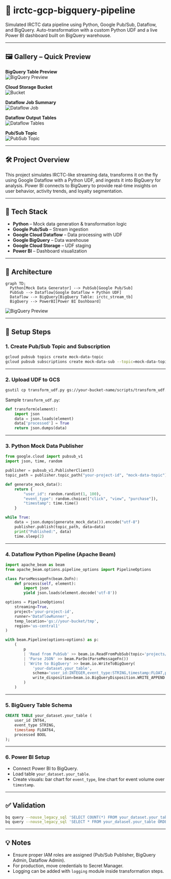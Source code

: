 # 🚄 irctc-gcp-bigquery-pipeline

Simulated IRCTC data pipeline using Python, Google Pub/Sub, Dataflow, and BigQuery. Auto-transformation with a custom Python UDF and a live Power BI dashboard built on BigQuery warehouse.

---

## 🖼️ Gallery – Quick Preview

**BigQuery Table Preview**  
![BigQuery Preview](https://github.com/Tanya0139/irctc-gcp-bigQuery/blob/main/reference-images/bigquery-preview.png)


**Cloud Storage Bucket**  
![Bucket](https://github.com/Tanya0139/irctc-gcp-bigQuery/blob/main/reference-images/bucke-details.png)

**Dataflow Job Summary**  
![Dataflow Job](https://github.com/Tanya0139/irctc-gcp-bigQuery/blob/main/reference-images/dataflow_job_Deatils-tables.png)

**Dataflow Output Tables**  
![Dataflow Tables](https://github.com/Tanya0139/irctc-gcp-bigQuery/blob/main/reference-images/dataflow_job_Deatils.png)

**Pub/Sub Topic**  
![PubSub Topic](https://github.com/Tanya0139/irctc-gcp-bigQuery/blob/main/reference-images/pubsub.png)

---

## 🛠️ Project Overview

This project simulates IRCTC-like streaming data, transforms it on the fly using Google Dataflow with a Python UDF, and ingests it into BigQuery for analysis. Power BI connects to BigQuery to provide real-time insights on user behavior, activity trends, and loyalty segmentation.

---

## 🧰 Tech Stack

- **Python** – Mock data generation & transformation logic
- **Google Pub/Sub** – Stream ingestion
- **Google Cloud Dataflow** – Data processing with UDF
- **Google BigQuery** – Data warehouse
- **Google Cloud Storage** – UDF staging
- **Power BI** – Dashboard visualization

---

## 📡 Architecture

```mermaid
graph TD;
  Python[Mock Data Generator] --> PubSub[Google Pub/Sub]
  PubSub --> Dataflow[Google Dataflow + Python UDF]
  Dataflow --> BigQuery[BigQuery Table: irctc_stream_tb]
  BigQuery --> PowerBI[Power BI Dashboard]
```

![BigQuery Preview](https://github.com/Tanya0139/irctc-gcp-bigQuery/blob/main/reference-images/archt.png)

---

## 🔧 Setup Steps

### 1. Create Pub/Sub Topic and Subscription

```bash
gcloud pubsub topics create mock-data-topic
gcloud pubsub subscriptions create mock-data-sub --topic=mock-data-topic
```

---

### 2. Upload UDF to GCS

```bash
gsutil cp transform_udf.py gs://your-bucket-name/scripts/transform_udf.py
```

Sample `transform_udf.py`:

```python
def transform(element):
    import json
    data = json.loads(element)
    data['processed'] = True
    return json.dumps(data)
```

---

### 3. Python Mock Data Publisher

```python
from google.cloud import pubsub_v1
import json, time, random

publisher = pubsub_v1.PublisherClient()
topic_path = publisher.topic_path("your-project-id", "mock-data-topic")

def generate_mock_data():
    return {
        "user_id": random.randint(1, 100),
        "event_type": random.choice(["click", "view", "purchase"]),
        "timestamp": time.time()
    }

while True:
    data = json.dumps(generate_mock_data()).encode("utf-8")
    publisher.publish(topic_path, data=data)
    print("Published:", data)
    time.sleep(2)
```

---

### 4. Dataflow Python Pipeline (Apache Beam)

```python
import apache_beam as beam
from apache_beam.options.pipeline_options import PipelineOptions

class ParseMessageFn(beam.DoFn):
    def process(self, element):
        import json
        yield json.loads(element.decode('utf-8'))

options = PipelineOptions(
    streaming=True,
    project='your-project-id',
    runner='DataflowRunner',
    temp_location='gs://your-bucket/tmp',
    region='us-central1'
)

with beam.Pipeline(options=options) as p:
    (
        p
        | 'Read from PubSub' >> beam.io.ReadFromPubSub(topic='projects/your-project-id/topics/mock-data-topic')
        | 'Parse JSON' >> beam.ParDo(ParseMessageFn())
        | 'Write to BigQuery' >> beam.io.WriteToBigQuery(
            'your-dataset.your_table',
            schema='user_id:INTEGER,event_type:STRING,timestamp:FLOAT,processed:BOOLEAN',
            write_disposition=beam.io.BigQueryDisposition.WRITE_APPEND
        )
    )
```

---

### 5. BigQuery Table Schema

```sql
CREATE TABLE your_dataset.your_table (
    user_id INT64,
    event_type STRING,
    timestamp FLOAT64,
    processed BOOL
);
```

---

### 6. Power BI Setup

- Connect Power BI to BigQuery.
- Load table `your_dataset.your_table`.
- Create visuals: bar chart for `event_type`, line chart for event volume over `timestamp`.

---

## ✅ Validation

```bash
bq query --nouse_legacy_sql 'SELECT COUNT(*) FROM your_dataset.your_table'
bq query --nouse_legacy_sql 'SELECT * FROM your_dataset.your_table ORDER BY timestamp DESC LIMIT 10'
```

---

## 💡 Notes

- Ensure proper IAM roles are assigned (Pub/Sub Publisher, BigQuery Admin, Dataflow Admin).
- For production, move credentials to Secret Manager.
- Logging can be added with `logging` module inside transformation steps.
